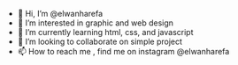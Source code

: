 - 👋 Hi, I’m @elwanharefa
- 👀 I’m interested in graphic and web design
- 🌱 I’m currently learning html, css, and javascript
- 💞️ I’m looking to collaborate on simple project
- 📫 How to reach me , find me on instagram @elwanharefa

<!---
elwanharefa/elwanharefa is a ✨ special ✨ repository because its `README.md` (this file) appears on your GitHub profile.
You can click the Preview link to take a look at your changes.
--->
